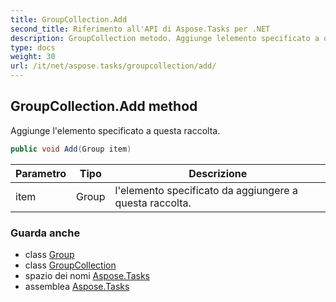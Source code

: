 ```yaml
---
title: GroupCollection.Add
second_title: Riferimento all'API di Aspose.Tasks per .NET
description: GroupCollection metodo. Aggiunge lelemento specificato a questa raccolta.
type: docs
weight: 30
url: /it/net/aspose.tasks/groupcollection/add/
---
```

## GroupCollection.Add method

Aggiunge l'elemento specificato a questa raccolta.

```csharp
public void Add(Group item)
```

| Parametro | Tipo | Descrizione |
| --- | --- | --- |
| item | Group | l'elemento specificato da aggiungere a questa raccolta. |

### Guarda anche

* class [Group](../../group/)
* class [GroupCollection](../)
* spazio dei nomi [Aspose.Tasks](../../groupcollection/)
* assemblea [Aspose.Tasks](../../../)



